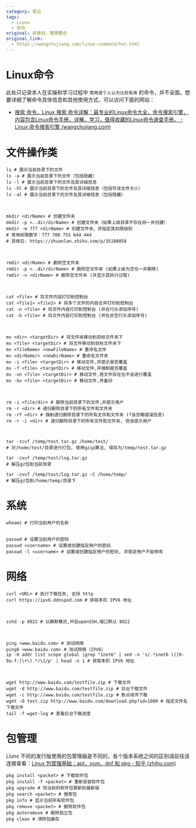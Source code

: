 ```yaml
---
category: 笔记
tags:
  - Liunx
  - 命令
original: 非原创，整理整合
original_link:
  - https://wangchujiang.com/linux-command/hot.html
---
```

<!-- 笔记 -->

# Linux命令

此处只记录本人在实操和学习过程中 `常用或个人认为比较有用` 的命令，并不全面。想要详细了解命令具体信息和其他使用方式，可以访问下面的网站：  

- [搜索 命令，Linux 搜索 命令详解：最专业的Linux命令大全，命令搜索引擎，内容包含Linux命令手册、详解、学习，值得收藏的Linux命令速查手册。 - Linux 命令搜索引擎 (wangchujiang.com)](https://wangchujiang.com/linux-command/hot.html)

# 文件操作类

```shell
ls # 展示当前目录下的文件
ls -a # 展示当前目录下的文件（包括隐藏）
ls -l # 展示当前目录下的文件及其详细信息
ls -hl # 展示当前目录下的文件及其详细信息（包括可读文件大小）
ls -al # 展示当前目录下的文件及其详细信息（包括隐藏）



mkdir <dirName> # 创建文件夹
mkdir -p <..dir/dirName> # 创建文件夹（如果上级目录不存在则一并创建）
mkdir -m 777 <dirName> # 创建文件夹，并指定其权限级别
# 常用权限数字：777 700 755 644 444 
# 具体见: https://zhuanlan.zhihu.com/p/35188058



rmdir <dirName> # 删除空文件夹
rmdir -p <..dir/dirName> # 删除空文件夹 (如果上级为空也一并删除)
rmdir -v <dirName> # 删除空文件夹 (并显示其执行过程)



cat <file> # 将文件内容打印到控制台
cat <file1> <file2> # 将多个文件的内容合并打印到控制台
cat -n <file> # 将文件内容打印到控制台 (并在行头添加序号)
cat -b <file> # 将文件内容打印到控制台 (并在非空行头添加序号)



mv <dir> <targetDir> # 将文件夹移动到目标文件夹下
mv <file> <targetDir> # 将文件移动到目标文件夹下
mv <fileName> <newFileName> # 重命名文件
mv <dirName/> <newDirName> # 重命名文件夹
mv -i <file> <targetDir> # 移动文件,并提示是否覆盖
mv -f <file> <targetDir> # 移动文件,并强制是否覆盖
mv -vn <file> <targetDir> # 移动文件,若文件存在也不会进行覆盖
mv -bv <file> <targetDir> # 移动文件,并备份



rm -i <file/dir> # 删除当前目录下的文件,并提示用户
rm -r <dir> # 递归删除目录下的所有文件和文件夹
rm -rf <dir> # 强制递归删除目录下的所有文件和文件夹 (f会忽略错误信息)
rm -r -i <dir> # 递归删除目录下的所有文件和文件夹, 但会提示用户



tar -zcvf /temp/test.tar.gz /home/test/ 
# 对/home/test/目录进行打包, 使用gzip算法, 保存为/temp/test.tar.gz

tar -zxvf /temp/test/log.tar.gz 
# 解压gz包到当前目录

tar -zxvf /temp/test/log.tar.gz -C /home/temp/
# 解压gz包到/home/temp/目录下

```

# 系统

```shell
whoami # 打印当前用户的名称


passwd # 设置当前用户的密码
passwd <username> # 设置或创建指定用户的密码
passwd -l <username> # 设置或创建指定用户的密码, 并锁定用户不能修改
```

# 网络

```shell
curl <URL> # 执行下载任务, 支持 http
curl https://ipv6.ddnspod.com # 获取本机 IPV6 地址



sshd -p 8022 # 以静默模式,开启openSSH,端口默认 8022



ping <www.baidu.com> # 测试网络
ping6 <www.baidu.com> # 测试网络（IPV6）
ip -6 addr list scope global |grep "inet6" | sed -n 's/.*inet6 \([0-9a-f:]\+\).*/\1/p' | head -n 1 # 获取本机 IPV6 地址



wget http://www.baidu.com/testfile.zip # 下载文件
wget -d http://www.baidu.com/testfile.zip # 后台下载文件
wget -c http://www.baidu.com/testfile.zip # 断点续传下载
wget -O test.zip http://www.baidu.com/download.php?id=1080 # 指定文件名下载文件
tail -f wget-log # 查看后台下载进度

```

# 包管理

 Liunx 不同的发行版使用的包管理器是不同的，各个版本系统之间的区别请前往该连接查看：[Linux 包管理基础：apt、yum、dnf 和 pkg - 知乎 (zhihu.com)](https://zhuanlan.zhihu.com/p/28562152) 

```shell
pkg install <packet> # 下载软件包
pkg install -f <packet> # 重新安装软件包
pkg upgrade # 将当前的软件包更新到最新版
pkg search <packet> # 搜索包
pkg info # 显示当前所有软件包
pkg remove <packet> # 删除软件包
pkg autoremove # 删除孤立包
pkg clean # 清除包缓存
```